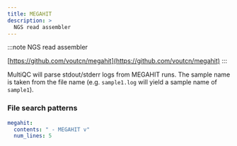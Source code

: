 ```yaml
---
title: MEGAHIT
description: >
  NGS read assembler
---
```


<!--
~~~~~ DO NOT EDIT ~~~~~
This file is autogenerated from the MultiQC module python docstring.
Do not edit the markdown, it will be overwritten.

File path for the source of this content: multiqc/modules/megahit/megahit.py
~~~~~~~~~~~~~~~~~~~~~~~
-->

:::note
NGS read assembler

[https://github.com/voutcn/megahit](https://github.com/voutcn/megahit)
:::

MultiQC will parse stdout/stderr logs from MEGAHIT runs. The sample name is taken from the file
name (e.g. `sample1.log` will yield a sample name of `sample1`).

### File search patterns

```yaml
megahit:
  contents: " - MEGAHIT v"
  num_lines: 5
```
